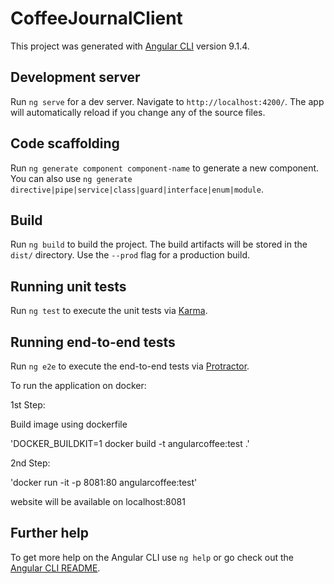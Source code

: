 # CoffeeJournalClient

This project was generated with [Angular CLI](https://github.com/angular/angular-cli) version 9.1.4.

## Development server

Run `ng serve` for a dev server. Navigate to `http://localhost:4200/`. The app will automatically reload if you change any of the source files.

## Code scaffolding

Run `ng generate component component-name` to generate a new component. You can also use `ng generate directive|pipe|service|class|guard|interface|enum|module`.

## Build

Run `ng build` to build the project. The build artifacts will be stored in the `dist/` directory. Use the `--prod` flag for a production build.

## Running unit tests

Run `ng test` to execute the unit tests via [Karma](https://karma-runner.github.io).

## Running end-to-end tests

Run `ng e2e` to execute the end-to-end tests via [Protractor](http://www.protractortest.org/).

To run the application on docker:

1st Step:

Build image using dockerfile

'DOCKER_BUILDKIT=1 docker build -t angularcoffee:test .'

2nd Step:

'docker run -it -p 8081:80 angularcoffee:test'

website will be available on localhost:8081

## Further help

To get more help on the Angular CLI use `ng help` or go check out the [Angular CLI README](https://github.com/angular/angular-cli/blob/master/README.md).
